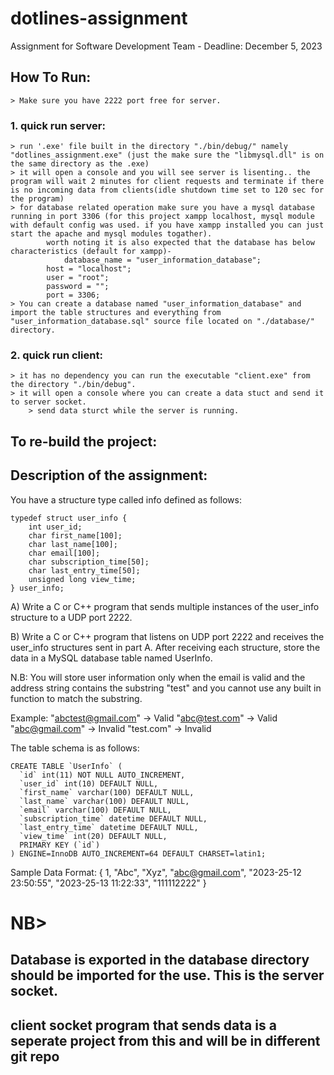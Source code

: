 # dotlines-assignment
Assignment for Software Development Team - Deadline: December 5, 2023

## How To Run:
	> Make sure you have 2222 port free for server. 
### 1. quick run server:
	> run '.exe' file built in the directory "./bin/debug/" namely "dotlines_assignment.exe" (just the make sure the "libmysql.dll" is on the same directory as the .exe)
 	> it will open a console and you will see server is lisenting.. the program will wait 2 minutes for client requests and terminate if there is no incoming data from clients(idle shutdown time set to 120 sec for the program)
   	> for database related operation make sure you have a mysql database running in port 3306 (for this project xampp localhost, mysql module with default config was used. if you have xampp installed you can just start the apache and mysql modules togather).
    		worth noting it is also expected that the database has below characteristics (default for xampp)-
      			database_name = "user_information_database";
			host = "localhost";
			user = "root";
			password = "";
			port = 3306;
   	> You can create a database named "user_information_database" and import the table structures and everything from "user_information_database.sql" source file located on "./database/" directory.
### 2. quick run client:
  	> it has no dependency you can run the executable "client.exe" from the directory "./bin/debug".
   	> it will open a console where you can create a data stuct and send it to server socket.
    	> send data sturct while the server is running.

## To re-build the project:
	

## Description of the assignment:
You have a structure type called info defined as follows:

	typedef struct user_info {
		int user_id;
		char first_name[100];
		char last_name[100];
		char email[100];
		char subscription_time[50];
		char last_entry_time[50];
		unsigned long view_time;
	} user_info;

A) Write a C or C++ program that sends multiple instances of the user_info structure to a UDP port 2222.

B) Write a C or C++ program that listens on UDP port 2222 and receives the user_info structures sent in part A. 
   After receiving each structure, store the data in a MySQL database table named UserInfo.
   
   N.B: You will store user information only when the email is valid and the address string contains the substring "test" 
		and you cannot use any built in function to match the substring.
   
   Example: 
		"abctest@gmail.com" -> Valid
		"abc@test.com" -> Valid
		"abc@gmail.com" -> Invalid
		"test.com" -> Invalid
   
The table schema is as follows:

	CREATE TABLE `UserInfo` (
	  `id` int(11) NOT NULL AUTO_INCREMENT,
	  `user_id` int(10) DEFAULT NULL,
	  `first_name` varchar(100) DEFAULT NULL,
	  `last_name` varchar(100) DEFAULT NULL,
	  `email` varchar(100) DEFAULT NULL,
	  `subscription_time` datetime DEFAULT NULL,
	  `last_entry_time` datetime DEFAULT NULL,
	  `view_time` int(20) DEFAULT NULL,
	  PRIMARY KEY (`id`)
	) ENGINE=InnoDB AUTO_INCREMENT=64 DEFAULT CHARSET=latin1;


Sample Data Format:
{
	1,
	"Abc",
	"Xyz",
	"abc@gmail.com",
	"2023-25-12 23:50:55",
	"2023-25-13 11:22:33",
	"111112222"
}


# NB>
## Database is exported in the database directory should be imported for the use. This is the server socket.
## client socket program that sends data is a seperate project from this and will be in different git repo
